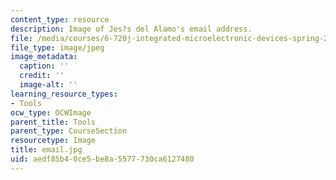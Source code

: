 ```yaml
---
content_type: resource
description: Image of Jes?s del Alamo's email address.
file: /media/courses/6-720j-integrated-microelectronic-devices-spring-2007/aedf85b40ce5be8a5577730ca6127480_email.jpg
file_type: image/jpeg
image_metadata:
  caption: ''
  credit: ''
  image-alt: ''
learning_resource_types:
- Tools
ocw_type: OCWImage
parent_title: Tools
parent_type: CourseSection
resourcetype: Image
title: email.jpg
uid: aedf85b4-0ce5-be8a-5577-730ca6127480
---
```

